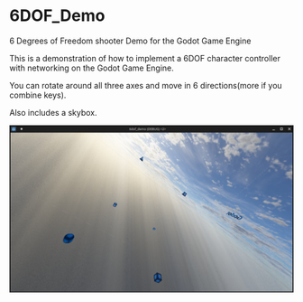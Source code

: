 # 6DOF_Demo
6 Degrees of Freedom shooter Demo for the Godot Game Engine

This is a demonstration of how to implement a 6DOF character controller with networking on the Godot Game Engine.

You can rotate around all three axes and move in 6 directions(more if you combine keys).


Also includes a skybox.

![](Screenshot.png)
